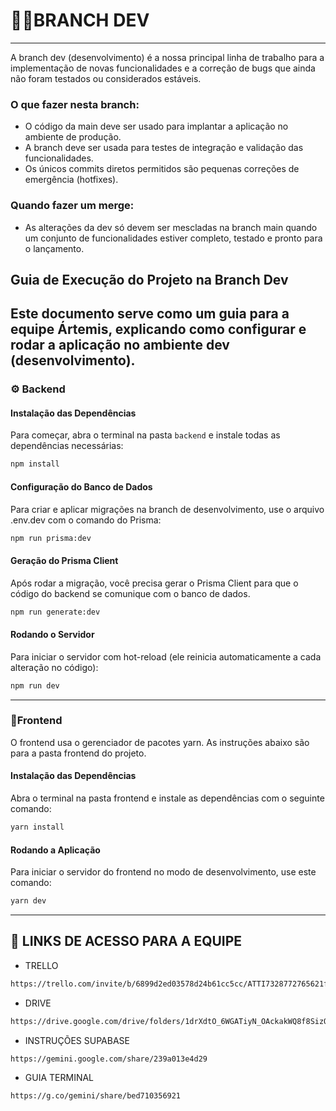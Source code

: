 # 👨‍💻BRANCH DEV
---
A branch dev (desenvolvimento) é a nossa principal linha de trabalho para a implementação de novas funcionalidades e a correção de bugs que ainda não foram testados ou considerados estáveis.

### O que fazer nesta branch:
* O código da main deve ser usado para implantar a aplicação no ambiente de produção.
* A branch deve ser usada para testes de integração e validação das funcionalidades.
* Os únicos commits diretos permitidos são pequenas correções de emergência (hotfixes).

### Quando fazer um merge:
* As alterações da dev só devem ser mescladas na branch main quando um conjunto de funcionalidades estiver completo, testado e pronto para o lançamento.

## Guia de Execução do Projeto na Branch Dev
Este documento serve como um guia para a equipe Ártemis, explicando como configurar e rodar a aplicação no ambiente dev (desenvolvimento).
---

### ⚙️ Backend

#### Instalação das Dependências
Para começar, abra o terminal na pasta `backend` e instale todas as dependências necessárias:
```bash
npm install
```
#### Configuração do Banco de Dados
Para criar e aplicar migrações na branch de desenvolvimento, use o arquivo .env.dev com o comando do Prisma:
```bash
npm run prisma:dev
```
#### Geração do Prisma Client
Após rodar a migração, você precisa gerar o Prisma Client para que o código do backend se comunique com o banco de dados.
```bash
npm run generate:dev
```

#### Rodando o Servidor
Para iniciar o servidor com hot-reload (ele reinicia automaticamente a cada alteração no código):
```bash
npm run dev
```
---
### 🎨Frontend
O frontend usa o gerenciador de pacotes yarn. As instruções abaixo são para a pasta frontend do projeto.

#### Instalação das Dependências
Abra o terminal na pasta frontend e instale as dependências com o seguinte comando:
```bash
yarn install
```

####  Rodando a Aplicação
Para iniciar o servidor do frontend no modo de desenvolvimento, use este comando:
```bash
yarn dev
```
---

## 🧩 LINKS DE ACESSO PARA A EQUIPE
* TRELLO
```bash
https://trello.com/invite/b/6899d2ed03578d24b61cc5cc/ATTI7328772765621f981f9df7b37a373c6f818D7EB9/meu-quadro-do-trello
```

* DRIVE
```bash
https://drive.google.com/drive/folders/1drXdtO_6WGATiyN_OAckakWQ8f8SizQf?usp=sharing
```

* INSTRUÇÕES SUPABASE
```bash
https://gemini.google.com/share/239a013e4d29
```

* GUIA TERMINAL
```bash
https://g.co/gemini/share/bed710356921
```
